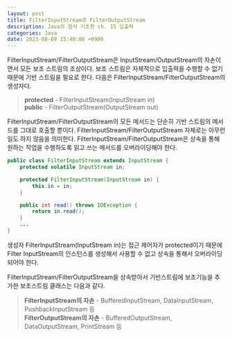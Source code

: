 ```yaml
---
layout: post
title: FilterInputStream과 FilterOutputStream
description: Java의 정석 기초편 ch. 15 입출력
categories: Java
date: 2023-08-09 15:40:00 +0900
---
```

FilterInputStream/FilterOutputStream은 InputStream/OutputStream의 자손이면서 모든 보조 스트림의 조상이다. 보조 스트림은 자체적으로 입출력을 수행할 수 없기 때문에 기반 스트림을 필요로 한다. 다음은 FilterInputStream/FilterOutputStream의 생성자다.

> **protected** - FilterInputStream(InputStream in)\
> **public** - FilterOutputStream(OutputStream out)

FilterInputStream/FilterOutputStream의 모든 메서드는 단순히 기반 스트림의 메서드를 그대로 호출할 뿐이다. FilterInputStream/FilterOutputStream 자체로는 아무런 일도 하지 않음을 의미한다. FilterInputStream/FilterOutputStream은 상속을 통해 원하는 작업을 수행하도록 읽고 쓰는 메서드를 오버라이딩해야 한다.

```java
public class FilterInputStream extends InputStream {
    protected volatile InputStream in;

    protected FilterInputStream(InputStream in) {
        this.in = in;
    }

    public int read() throws IOException {
        return in.read();
    }
    ...
}
```

생성자 FilterInputStream(InputStream in)는 접근 제어자가 protected이기 때문에 Filter InputStream의 인스턴스를 생성해서 사용할 수 없고 상속을 통해서 오버라이딩되어야 한다.

FilterInputStream/FilterOutputStream을 상속받아서 기반스트림에 보조기능을 추가한 보조스트림 클래스는 다음과 같다.

> **FilterInputStream의 자손** - BufferedInputStream, DataInputStream, PushbackInputStream 등\
> **FilterOutputStream의 자손** - BufferedOutputStream, DataOutputStream, PrintStream 등